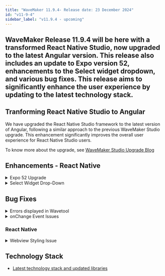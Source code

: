 ```yaml
---
title: "WaveMaker 11.9.4- Release date: 23 December 2024"
id: "v11-9-4"
sidebar_label: "v11.9.4 - upcoming"
---
```


WaveMaker Release 11.9.4 will be here with a transformed React Native Studio, now upgraded to the latest Angular version. This release also includes an update to Expo version 52, enhancements to the Select widget dropdown, and various bug fixes. This release aims to significantly enhance the user experience by updating to the latest technology stack.
---

## Tranforming React Native Studio to Angular

We have upgraded the React Native Studio framework to the latest version of Angular, following a similar approach to the previous WaveMaker Studio upgrade. This enhancement significantly improves the overall user experience for React Native Studio users.

To know more about the upgrade, see [WaveMaker Studio Upgrade Blog](/learn/blog/2024/03/04/wavemaker-11-6-release#whats-new)

## Enhancements - React Native

<details> <summary>Expo 52 Upgrade</summary>

Introducing Expo 52, with ehancements and features to address critical pain points, new capabilities, and refine existing tools.

Users can look forward for the following key benefits,

- **Reduced Latency**: JavaScript Interface (JSI) allows direct function calls between JavaScript and native modules. This reduces delays and enhances real-time performance.
- **Enhanced Performance**: The JSI allows direct access to native C++ objects. This improves execution speed for heavy tasks, making apps faster and more reliable.
- **Scalability for Complex Projects**: The updated architecture simplifies development with a unified, modular design, enabling direct JavaScript-native code access for greater flexibility and scalability in complex projects.

</details>

<details> <summary> Select Widget Drop-Down </summary> 

A new class, `select-dropdown`, is added to the Select widget, allowing dropdown options to be displayed directly on the same page under the Select widget. This feature improves usability and enhances the user experience.

**Before**:

![Select Dropdown](/learn/assets/select-dropdown-before.png)

**After**:

![Select Dropdown](/learn/assets/select-dropdown.png)

</details>

## Bug Fixes

<details> <summary> Errors displayed in Wavetool</summary>

- During accessibility verfication in Wavetool, an **Empty Link** error was flagged for the pagination. This was observed when pagination was set to Classic Mode in Data Table.
- Another error, **Empty Table Header**, was flagged in Wavetool when Radio column behavior was enabled for a Data Table.

</details>

<details> <summary> onChange Event Issues</summary>

- When the form within the dialog contains a number widget as a form field and Update Value on is set to **blur**, the **onChange** event is not triggered the first time when entire value is deleted from the form field. This was observed when a default value was already set for the Number widget.
- In case of the number widget, an issue was observed when Update Value on is set to **blur**, the **onChange** event is triggered immediately upon entering a value during the first time preview, even without blurring out of the widget.

</details>

### React Native

<details> <summary> Webview Styling Issue </summary>

Previously, users were unable to customize the Webview widget and its content. With this fix, two properties, `.app-webview-content` and `.app-webview` are exposed where,

- **.app-webview**: helps you customize the Webview widget container properties like border width and height.
- **.app-webview-content**: helps you customize the content within the Webview widget.

</details>



## Technology Stack

- [Latest technology stack and updated libraries](/learn/wavemaker-release-notes#technology-stack)
